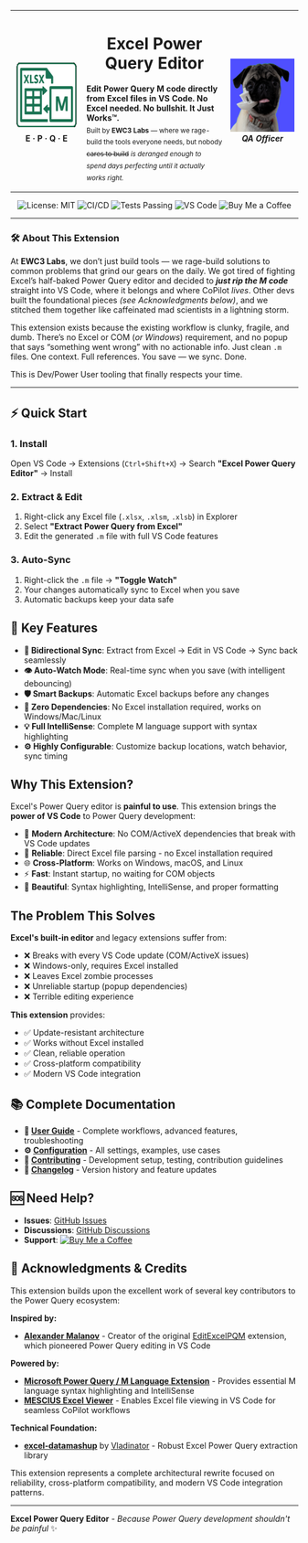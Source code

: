 <!-- HEADER_TABLE -->
<table align="center">
<tr>
  <td width="112" align="center" valign="middle">
    <img src="assets/excel-power-query-editor-logo-128x128.png" width="128" height="128"><br>
    <strong>E · P · Q · E</strong>
  </td>

  <td align="center" valign="middle">
    <h1 align="center">Excel Power Query Editor</h1>
    <p align="left">
      <b>Edit Power Query M code directly from Excel files in VS Code. No Excel needed. No bullshit. It Just Works™.</b><br>
      <sub>
        Built by <strong>EWC3 Labs</strong> — where we rage-build the tools everyone needs, but nobody <del>cares to build</del>
        <em>is deranged enough to spend days perfecting until it actually works right.</em>
      </sub>
    </p>
  </td>

  <td width="112" align="center" valign="middle">
    <img src="assets/EWC3LabsLogo-blue-128x128.png" width="128" height="128"><br>
    <strong><em>QA Officer</em></strong>
  </td>
</tr>
</table>
<!-- /HEADER_TABLE -->

<!-- BADGES -->
<p align="center">
  <img alt="License: MIT" src="https://img.shields.io/badge/License-MIT-yellow.svg">
  <img alt="CI/CD" src="https://img.shields.io/badge/CI%2FCD%20Pipeline-failing-red.svg">
  <img alt="Tests Passing" src="https://img.shields.io/badge/tests-63%20passing-brightgreen.svg">
  <img alt="VS Code" src="https://img.shields.io/badge/VS_Code-Marketplace-blue.svg">
  <img alt="Buy Me a Coffee" src="https://img.shields.io/badge/Buy%20Me%20a%20Coffee-yellow?logo=buy-me-a-coffee&logoColor=white">
</p>
<!-- /BADGES -->

---

### 🛠️ About This Extension

At **EWC3 Labs**, we don’t just build tools — we rage-build solutions to common problems that grind our gears on the daily. We got tired of fighting Excel’s half-baked Power Query editor and decided to _**just rip the M code**_ straight into VS Code, where it belongs and where CoPilot _lives_. Other devs built the foundational pieces _(see Acknowledgments below)_, and we stitched them together like caffeinated mad scientists in a lightning storm.

This extension exists because the existing workflow is clunky, fragile, and dumb. There’s no Excel or COM (_or Windows_) requirement, and no popup that says “something went wrong” with no actionable info. Just clean `.m` files. One context. Full references. You save — we sync. Done.

This is Dev/Power User tooling that finally respects your time.

---

## ⚡ Quick Start

### 1. Install

Open VS Code → Extensions (`Ctrl+Shift+X`) → Search **"Excel Power Query Editor"** → Install

### 2. Extract & Edit

1. Right-click any Excel file (`.xlsx`, `.xlsm`, `.xlsb`) in Explorer
2. Select **"Extract Power Query from Excel"**
3. Edit the generated `.m` file with full VS Code features

### 3. Auto-Sync

1. Right-click the `.m` file → **"Toggle Watch"**
2. Your changes automatically sync to Excel when you save
3. Automatic backups keep your data safe

## 🚀 Key Features

- **🔄 Bidirectional Sync**: Extract from Excel → Edit in VS Code → Sync back seamlessly
- **👁️ Auto-Watch Mode**: Real-time sync when you save (with intelligent debouncing)
- **🛡️ Smart Backups**: Automatic Excel backups before any changes
- **🔧 Zero Dependencies**: No Excel installation required, works on Windows/Mac/Linux
- **💡 Full IntelliSense**: Complete M language support with syntax highlighting
- **⚙️ Highly Configurable**: Customize backup locations, watch behavior, sync timing

## Why This Extension?

Excel's Power Query editor is **painful to use**. This extension brings the **power of VS Code** to Power Query development:

- 🚀 **Modern Architecture**: No COM/ActiveX dependencies that break with VS Code updates
- 🔧 **Reliable**: Direct Excel file parsing - no Excel installation required
- 🌐 **Cross-Platform**: Works on Windows, macOS, and Linux
- ⚡ **Fast**: Instant startup, no waiting for COM objects
- 🎨 **Beautiful**: Syntax highlighting, IntelliSense, and proper formatting

## The Problem This Solves

**Excel's built-in editor** and legacy extensions suffer from:

- ❌ Breaks with every VS Code update (COM/ActiveX issues)
- ❌ Windows-only, requires Excel installed
- ❌ Leaves Excel zombie processes
- ❌ Unreliable startup (popup dependencies)
- ❌ Terrible editing experience

**This extension** provides:

- ✅ Update-resistant architecture
- ✅ Works without Excel installed
- ✅ Clean, reliable operation
- ✅ Cross-platform compatibility
- ✅ Modern VS Code integration

## 📚 Complete Documentation

- **📖 [User Guide](docs/USER_GUIDE.md)** - Complete workflows, advanced features, troubleshooting
- **⚙️ [Configuration](docs/CONFIGURATION.md)** - All settings, examples, use cases
- **🤝 [Contributing](docs/CONTRIBUTING.md)** - Development setup, testing, contribution guidelines
- **📝 [Changelog](CHANGELOG.md)** - Version history and feature updates

## 🆘 Need Help?

- **Issues**: [GitHub Issues](https://github.com/ewc3labs/excel-power-query-editor/issues)
- **Discussions**: [GitHub Discussions](https://github.com/ewc3labs/excel-power-query-editor/discussions)
- **Support**: [![Buy Me a Coffee](https://img.shields.io/badge/-Buy%20Me%20a%20Coffee-ffdd00?style=flat&logo=buy-me-a-coffee&logoColor=black)](https://www.buymeacoffee.com/ewc3labs)

## 🤝 Acknowledgments & Credits

This extension builds upon the excellent work of several key contributors to the Power Query ecosystem:

**Inspired by:**

- **[Alexander Malanov](https://github.com/amalanov)** - Creator of the original [EditExcelPQM](https://github.com/amalanov/EditExcelPQM) extension, which pioneered Power Query editing in VS Code

**Powered by:**

- **[Microsoft Power Query / M Language Extension](https://marketplace.visualstudio.com/items?itemName=powerquery.vscode-powerquery)** - Provides essential M language syntax highlighting and IntelliSense
- **[MESCIUS Excel Viewer](https://marketplace.visualstudio.com/items?itemName=MESCIUS.gc-excelviewer)** - Enables Excel file viewing in VS Code for seamless CoPilot workflows

**Technical Foundation:**

- **[excel-datamashup](https://github.com/Vladinator/excel-datamashup)** by [Vladinator](https://github.com/Vladinator) - Robust Excel Power Query extraction library

This extension represents a complete architectural rewrite focused on reliability, cross-platform compatibility, and modern VS Code integration patterns.

---

**Excel Power Query Editor** - _Because Power Query development shouldn't be painful_ ✨
